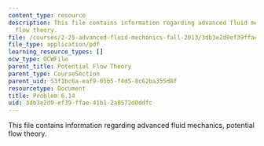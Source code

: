 ```yaml
---
content_type: resource
description: This file contains information regarding advanced fluid mechanics, potential
  flow theory.
file: /courses/2-25-advanced-fluid-mechanics-fall-2013/3db3e2d9ef39ffae41b12a8572d0ddfc_MIT2_25F13_Problem6.14.pdf
file_type: application/pdf
learning_resource_types: []
ocw_type: OCWFile
parent_title: Potential Flow Theory
parent_type: CourseSection
parent_uid: 53f1bc6a-eaf9-05b5-f4d5-8c62ba355d8f
resourcetype: Document
title: Problem 6.14
uid: 3db3e2d9-ef39-ffae-41b1-2a8572d0ddfc
---
```

This file contains information regarding advanced fluid mechanics, potential flow theory.